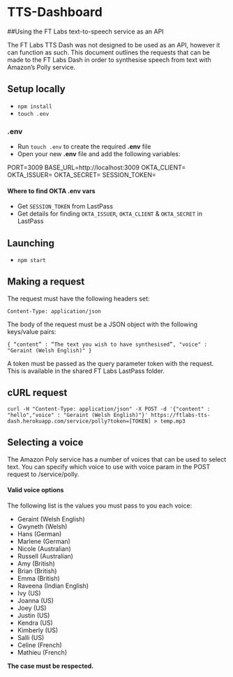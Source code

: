 # TTS-Dashboard

##Using the FT Labs text-to-speech service as an API

The FT Labs TTS Dash was not designed to be used as an API, however it can function as such. This document outlines the requests that can be made to the FT Labs Dash in order to synthesise speech from text with Amazon’s Polly service.

## Setup locally

- `npm install`
- `touch .env`


### .env 

- Run `touch .env` to create the required **.env** file
- Open your new **.env** file and add the following variables:

PORT=3009
BASE_URL=http://localhost:3009
OKTA_CLIENT=
OKTA_ISSUER=
OKTA_SECRET=
SESSION_TOKEN=

#### Where to find OKTA .env vars

- Get `SESSION_TOKEN` from LastPass
- Get details for finding `OKTA_ISSUER`, `OKTA_CLIENT` & `OKTA_SECRET` in LastPass


## Launching

- `npm start`

## Making a request

The request must have the following headers set:

`Content-Type: application/json`

The body of the request must be a JSON object with the following keys/value pairs:

`
{
	“content” : “The text you wish to have synthesised”,
	"voice" : "Geraint (Welsh English)"
}
`

A token must be passed as the query parameter  token  with the request. This is available in the shared FT Labs LastPass folder.

## cURL request

`curl -H "Content-Type: application/json" -X POST -d '{"content" : "hello","voice" : "Geraint (Welsh English)"}' https://ftlabs-tts-dash.herokuapp.com/service/polly?token=[TOKEN] > temp.mp3`

## Selecting a voice
The Amazon Poly service has a number of voices that can be used to select text. You can specify which voice to use with voice param in the POST request to /service/polly.


#### Valid voice options
The following list is the values you must pass to you each voice:

- Geraint (Welsh English)
- Gwyneth (Welsh)
- Hans (German)
- Marlene (German)
- Nicole (Australian)
- Russell (Australian)
- Amy (British)
- Brian (British)
- Emma (British)
- Raveena (Indian English)
- Ivy (US)
- Joanna (US)
- Joey (US)
- Justin (US)
- Kendra (US)
- Kimberly (US)
- Salli (US)
- Celine (French)
- Mathieu (French)

**The case must be respected.**
